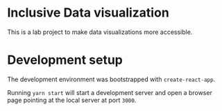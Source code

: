 # Inclusive Data visualization

This is a lab project to make data visualizations more accessible.

# Development setup

The development environment was bootstrapped with `create-react-app`.

Running `yarn start` will start a development server and open a browser page pointing at the local server at port `3000`.
